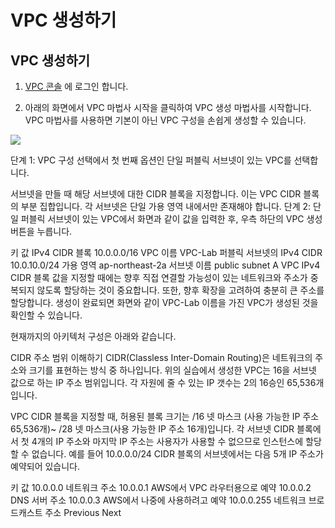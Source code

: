 # VPC 생성하기

## VPC 생성하기

1. [VPC 콘솔](https://console.aws.amazon.com/vpc/home?region=ap-northeast-2) 에 로그인 합니다.

2. 아래의 화면에서 VPC 마법사 시작을 클릭하여 VPC 생성 마법사를 시작합니다. VPC 마법사를 사용하면 기본이 아닌 VPC 구성을 손쉽게 생성할 수 있습니다.

![](../images/create-vpc-01-en.png)

단계 1: VPC 구성 선택에서 첫 번째 옵션인 단일 퍼블릭 서브넷이 있는 VPC를 선택합니다.


서브넷을 만들 때 해당 서브넷에 대한 CIDR 블록을 지정합니다. 이는 VPC CIDR 블록의 부분 집합입니다. 각 서브넷은 단일 가용 영역 내에서만 존재해야 합니다. 단계 2: 단일 퍼블릭 서브넷이 있는 VPC에서 화면과 같이 값을 입력한 후, 우측 하단의 VPC 생성 버튼을 누릅니다.


키	값
IPv4 CIDR 블록	10.0.0.0/16
VPC 이름	VPC-Lab
퍼블릭 서브넷의 IPv4 CIDR	10.0.10.0/24
가용 영역	ap-northeast-2a
서브넷 이름	public subnet A
VPC IPv4 CIDR 블록 값을 지정할 때에는 향후 직접 연결할 가능성이 있는 네트워크와 주소가 중복되지 않도록 할당하는 것이 중요합니다. 또한, 향후 확장을 고려하여 충분히 큰 주소를 할당합니다.
생성이 완료되면 화면와 같이 VPC-Lab 이름을 가진 VPC가 생성된 것을 확인할 수 있습니다.


현재까지의 아키텍처 구성은 아래와 같습니다.


CIDR 주소 범위 이해하기
CIDR(Classless Inter-Domain Routing)은 네트워크의 주소와 크기를 표현하는 방식 중 하나입니다. 위의 실습에서 생성한 VPC는 16을 서브넷 값으로 하는 IP 주소 범위입니다. 각 자원에 줄 수 있는 IP 갯수는 2의 16승인 65,536개입니다.


VPC CIDR 블록을 지정할 때, 허용된 블록 크기는 /16 넷 마스크 (사용 가능한 IP 주소 65,536개)~ /28 넷 마스크(사용 가능한 IP 주소 16개)입니다. 각 서브넷 CIDR 블록에서 첫 4개의 IP 주소와 마지막 IP 주소는 사용자가 사용할 수 없으므로 인스턴스에 할당할 수 없습니다. 예를 들어 10.0.0.0/24 CIDR 블록의 서브넷에서는 다음 5개 IP 주소가 예약되어 있습니다.

키	값
10.0.0.0	네트워크 주소
10.0.0.1	AWS에서 VPC 라우터용으로 예약
10.0.0.2	DNS 서버 주소
10.0.0.3	AWS에서 나중에 사용하려고 예약
10.0.0.255	네트워크 브로드캐스트 주소
Previous
Next
